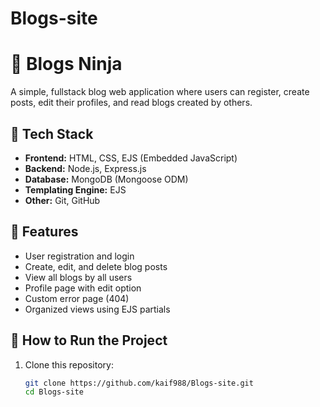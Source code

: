 # Blogs-site
# 📝 Blogs Ninja

A simple, fullstack blog web application where users can register, create posts, edit their profiles, and read blogs created by others.

## 🚀 Tech Stack

- **Frontend:** HTML, CSS, EJS (Embedded JavaScript)
- **Backend:** Node.js, Express.js
- **Database:** MongoDB (Mongoose ODM)
- **Templating Engine:** EJS
- **Other:** Git, GitHub

## 📸 Features

- User registration and login
- Create, edit, and delete blog posts
- View all blogs by all users
- Profile page with edit option
- Custom error page (404)
- Organized views using EJS partials

## 🔧 How to Run the Project

1. Clone this repository:
   ```bash
   git clone https://github.com/kaif988/Blogs-site.git
   cd Blogs-site
